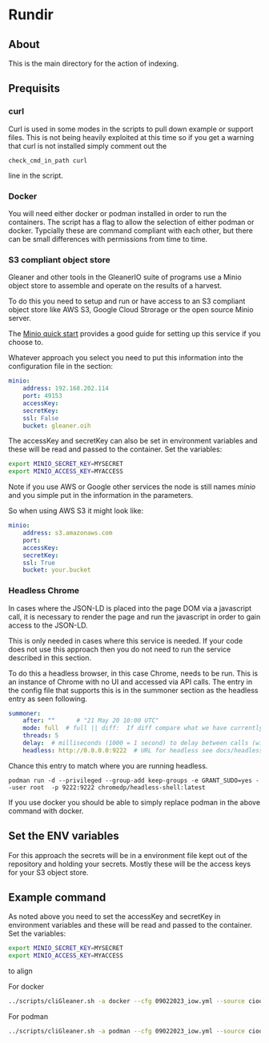 # Rundir

## About

This is the main directory for the action of indexing.

## Prequisits

### curl

Curl is used in some modes in the scripts to pull down example or support files.
This is not being heavily exploited at this time so if you get a warning that
curl is not installed simply comment out the

```
check_cmd_in_path curl
```

line in the script.

### Docker

You will need either docker or podman installed in order to run the containers.
The script has a flag to allow the selection of either podman or docker.  Typcially
these are command compliant with each other, but there can be small differences
with permissions from time to time.

### S3 compliant object store

Gleaner and other tools in the GleanerIO suite of programs use a Minio object
store to assemble and operate on the results of a harvest.

To do this you need to setup and run or have access to an S3 compliant object
store like AWS S3, Google Cloud Strorage or the open source Minio server.

The [Minio quick start](https://min.io/docs/minio/linux/index.html?ref=docs-redirect)
provides a good guide for setting up this service if you
choose to.

Whatever approach you select you need to put this information into the
configuration file in the section:

```yaml
minio:
    address: 192.168.202.114
    port: 49153
    accessKey:
    secretKey:
    ssl: False
    bucket: gleaner.oih
```

The accessKey and secretKey can also be set in environment variables and these
will be read and passed to the container.  Set the variables:

```bash
export MINIO_SECRET_KEY=MYSECRET
export MINIO_ACCESS_KEY=MYACCESS
```

Note if you use AWS or Google other services the node is
still names _minio_ and you simple put in the information in the parameters.

So when using AWS S3 it might look like:


```yaml
minio:
    address: s3.amazonaws.com
    port:
    accessKey:
    secretKey:
    ssl: True
    bucket: your.bucket
```

### Headless Chrome

In cases where the JSON-LD is placed into the page DOM via a javascript call, it
is necessary to render the page and run the javascript in order to gain access to the
JSON-LD.

This is only needed in cases where this service is needed.  If your code does not
use this approach then you do not need to run the service described in this section.

To do this a headless browser, in this case Chrome, needs to be run.  This
is an instance of Chrome with no UI and accessed via API calls.  The entry in the
config file that supports this is in the summoner section as the headless entry
as seen following.

```yaml
summoner:
    after: ""      # "21 May 20 10:00 UTC"
    mode: full  # full || diff:  If diff compare what we have currently in gleaner to sitemap, get only new, delete missing
    threads: 5
    delay:  # milliseconds (1000 = 1 second) to delay between calls (will FORCE threads to 1)
    headless: http://0.0.0.0:9222  # URL for headless see docs/headless
```

Chance this entry to match where you are running headless.

```
podman run -d --privileged --group-add keep-groups -e GRANT_SUDO=yes --user root  -p 9222:9222 chromedp/headless-shell:latest
```

If you use docker you should be able to simply replace podman in the above command
with docker.


## Set the ENV variables

For this approach the secrets will be in a environment file kept out
of the repository and holding your secrets.  Mostly these will be the
access keys for your S3 object store.


## Example command

As noted above you need to set the accessKey and secretKey in environment variables and these
will be read and passed to the container.  Set the variables:

```bash
export MINIO_SECRET_KEY=MYSECRET
export MINIO_ACCESS_KEY=MYACCESS
```

to align

For docker
```bash
../scripts/cliGleaner.sh -a docker --cfg 09022023_iow.yml --source cioos --rude 
```

For podman
```bash
../scripts/cliGleaner.sh -a podman --cfg 09022023_iow.yml --source cioos --rude 
```
